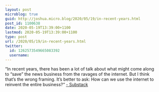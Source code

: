 ```yaml
---
layout: post
microblog: true
guid: http://joshua.micro.blog/2020/05/19/in-recent-years.html
post_id: 1100638
date: 2020-05-19T13:39:00+1100
lastmod: 2020-05-19T13:39:00+1100
type: post
url: /2020/05/19/in-recent-years.html
twitter:
  id: 1262573549665083392
  username: 
---
```

“In recent years, there has been a lot of talk about what might come along to “save” the news business from the ravages of the internet. But I think that’s the wrong framing. It’s better to ask: How can we use the internet to reinvent the entire business?“ [- Substack](https://on.substack.com/p/whats-next-for-journalists)
